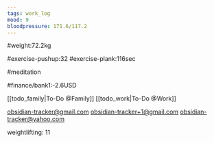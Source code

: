 ```yaml
---
tags: work_log
mood: 9
bloodpressure: 171.6/117.2
---
```


#weight:72.2kg

#exercise-pushup:32
#exercise-plank:116sec

#meditation



#finance/bank1:-2.6USD

[[todo_family|To-Do @Family]]
[[todo_work|To-Do @Work]]

obsidian-tracker@gmail.com
obsidian-tracker+1@gmail.com
obsidian-tracker@yahoo.com

weightlifting: 11

